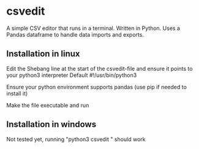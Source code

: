# csvedit

A simple CSV editor that runs in a terminal.
Written in Python. Uses a Pandas dataframe to handle data imports and exports.

## Installation in linux

Edit the Shebang line at the start of the csvedit-file and ensure it points to your python3 interpreter
Default #!/usr/bin/python3

Ensure your python environment supports pandas (use pip if needed to install it)

Make the file executable and run

## Installation in windows

Not tested yet, running "python3 csvedit <filename>" should work
